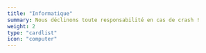 ```yaml
---
title: "Informatique"
summary: Nous déclinons toute responsabilité en cas de crash !
weight: 2
type: "cardlist"
icon: "computer"
---
```


